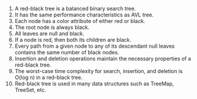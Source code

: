 

1. A red-black tree is a balanced binary search tree.
2. It has the same performance characteristics as AVL tree.
3. Each node has a color attribute of either red or black.
4. The root node is always black.
5. All leaves are null and black.
6. If a node is red, then both its children are black.
7. Every path from a given node to any of its descendant null leaves contains the same number of black nodes.
8. Insertion and deletion operations maintain the necessary properties of a red-black tree.
9. The worst-case time complexity for search, insertion, and deletion is O(log n) in a red-black tree.
10. Red-black tree is used in many data structures such as TreeMap, TreeSet, etc.